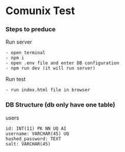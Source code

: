# Comunix Test

### Steps to preduce

Run server
```
- open terminal
- npm i
- open .env file and enter DB configuration
- npm run dev (it will run server)
```

 
 Run test
 ```
- run index.html file in browser
```

### DB Structure (db only have one table)

users
```
id: INT(11) PK NN UQ AI
username: VARCHAR(45) UQ
hashed_password: TEXT
salt: VARCHAR(45)
```

